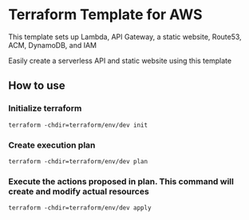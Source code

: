 # Terraform Template for AWS

This template sets up Lambda, API Gateway, a static website, Route53, ACM, DynamoDB, and IAM

Easily create a serverless API and static website using this template

## How to use

### Initialize terraform

`terraform -chdir=terraform/env/dev init`

### Create execution plan

`terraform -chdir=terraform/env/dev plan`

### Execute the actions proposed in plan. This command will create and modify actual resources

`terraform -chdir=terraform/env/dev apply`
